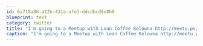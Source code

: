 ```yaml
---
id: 6a718a86-a12b-431a-afe3-ddcdbcd8e8b0
blueprint: text
category: twitter
title: "I'm going to a Meetup with Lean Coffee Kelowna http://meetu.ps/PHg5"
caption: "I'm going to a Meetup with Lean Coffee Kelowna http://meetu.ps/PHg5"
---
```

